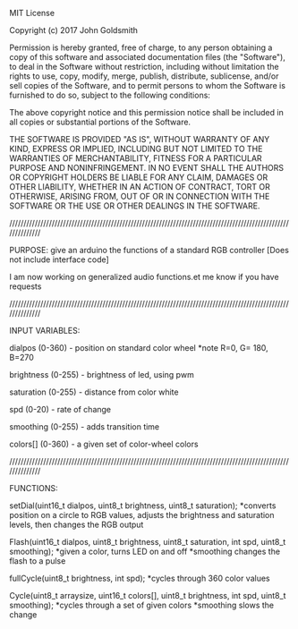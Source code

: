 MIT License

Copyright (c) 2017 John Goldsmith

Permission is hereby granted, free of charge, to any person obtaining a copy
of this software and associated documentation files (the "Software"), to deal
in the Software without restriction, including without limitation the rights
to use, copy, modify, merge, publish, distribute, sublicense, and/or sell
copies of the Software, and to permit persons to whom the Software is
furnished to do so, subject to the following conditions:

The above copyright notice and this permission notice shall be included in all
copies or substantial portions of the Software.

THE SOFTWARE IS PROVIDED "AS IS", WITHOUT WARRANTY OF ANY KIND, EXPRESS OR
IMPLIED, INCLUDING BUT NOT LIMITED TO THE WARRANTIES OF MERCHANTABILITY,
FITNESS FOR A PARTICULAR PURPOSE AND NONINFRINGEMENT. IN NO EVENT SHALL THE
AUTHORS OR COPYRIGHT HOLDERS BE LIABLE FOR ANY CLAIM, DAMAGES OR OTHER
LIABILITY, WHETHER IN AN ACTION OF CONTRACT, TORT OR OTHERWISE, ARISING FROM,
OUT OF OR IN CONNECTION WITH THE SOFTWARE OR THE USE OR OTHER DEALINGS IN THE
SOFTWARE.

//////////////////////////////////////////////////////////////////////////////////////////////////////////////

PURPOSE:
give an arduino the functions of a standard RGB controller
[Does not include interface code]

I am now working on generalized audio functions.et me know if you have requests

//////////////////////////////////////////////////////////////////////////////////////////////////////////////

INPUT VARIABLES:

dialpos (0-360) - position on standard color wheel
				  *note R=0, G= 180, B=270

brightness (0-255) - brightness of led, using pwm

saturation (0-255) - distance from color white

spd (0-20) - rate of change

smoothing (0-255) - adds transition time

colors[] (0-360) - a given set of color-wheel colors

//////////////////////////////////////////////////////////////////////////////////////////////////////////////

FUNCTIONS:

setDial(uint16_t dialpos, uint8_t brightness, uint8_t saturation);
*converts position on a circle to RGB values, adjusts the brightness and saturation levels, then changes the RGB output


Flash(uint16_t dialpos, uint8_t brightness, uint8_t saturation, int spd, uint8_t smoothing);
*given a color, turns LED on and off
*smoothing changes the flash to a pulse


fullCycle(uint8_t brightness, int spd);
*cycles through 360 color values


Cycle(uint8_t arraysize, uint16_t colors[], uint8_t brightness, int spd, uint8_t smoothing);
*cycles through a set of given colors
*smoothing slows the change
